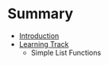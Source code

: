 # Summary

* [Introduction](README.md)
* [Learning Track](learning_track.md)
   * Simple List Functions


